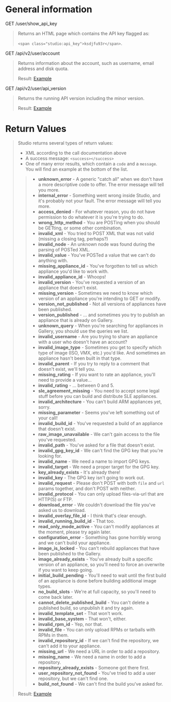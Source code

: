 # General information

GET /user/show_api_key
> Returns an HTML page which contains the API key flagged as:
>
> `<span class="studio:api_key">ksdjfu93r</span>`.

GET /api/v2/user/account
>Returns information about the account, such as username, email address and disk quota.
>
>Result: [Example](account.xml)

GET /api/v2/user/api_version
>Returns the running API version including the minor version.
>
>Result: [Example](api_version.xml)

# Return Values

>Studio returns several types of return values:
>* XML according to the call documentation above
>* A success message: `<success></success>`
>* One of many error results, which contain a `code` and a `message`.  You will find an example at the bottom of the list.
>>* __unknown_error__ - A generic "catch all" when we don't have a more descriptive code to offer.  The error message will tell you more.
>>* __internal_error__ - Something went wrong inside Studio, and it's probably not your fault.  The error message will tell you more.
>>* __access_denied__ - For whatever reason, you do not have permission to do whatever it is you're trying to do.
>>* __wrong_http_method__ - You are POSTing when you should be GETting, or some other combination.
>>* __invalid_xml__ - You tried to POST XML that was not valid (missing a closing tag, perhaps?)
>>* __invalid_node__ - An unknown node was found during the parsing of POSTed XML.
>>* __invalid_value__ - You've POSTed a value that we can't do anything with.
>>* __missing_appliance_id__ - You've forgotten to tell us which appliance you'd like to work with.
>>* __invalid_appliance_id__ - Whoops!
>>* __invalid_version__ - You've requested a version of an appliance that doesn't exist.
>>* __missing_version__ - Sometimes we need to know which version of an appliance you're intending to GET or modify.
>>* __version_not_published__ - Not all versions of appliances have been published.
>>* __version_published__ - ... and sometimes you try to publish an appliance that is already on Gallery.
>>* __unknown_query__ - When you're searching for appliances in Gallery, you should use the queries we list.
>>* __invalid_username__ - Are you trying to share an appliance with a user who doesn't have an account?
>>* __invalid_image_type__ - Sometimes you get to specify which type of image (ISO, VMX, etc.) you'd like.  And sometimes an appliance hasn't been built in that type.
>>* __invalid_parent__ - If you try to reply to a comment that doesn't exist, we'll tell you.
>>* __missing_rating__ - If you want to rate an appliance, you'll need to provide a value...
>>* __invalid_rating__ - ... between 0 and 5.
>>* __sle_agreement_missing__ - You need to accept some legal stuff before you can build and distribute SLE appliances.
>>* __invalid_architecture__ - You can't build ARM appliances yet, sorry.
>>* __missing_parameter__ - Seems you've left something out of your call!
>>* __invalid_build_id__ - You've requested a build of an appliance that doesn't exist.
>>* __raw_image_unavailable__ - We can't gain access to the file you've requested.
>>* __invalid_path__ - You've asked for a file that doesn't exist.
>>* __invalid_gpg_key_id__ - We can't find the GPG key that you're looking for.
>>* __invalid_name__ - We need a name to import GPG keys.
>>* __invalid_target__ - We need a proper target for the GPG key.
>>* __key_already_exists__ - It's already there!
>>* __invalid_key__ - The GPG key isn't going to work out.
>>* __invalid_request__ - Please don't POST with both `file` and `url` params together, and don't POST with neither.
>>* __invalid_protocol__ - You can only upload files-via-url that are HTTP(S) or FTP.
>>* __download_error__ - We couldn't download the file you've asked us to download.
>>* __invalid_overlay_file_id__ - I think that's clear enough.
>>* __invalid_running_build_id__ - That too.
>>* __read_only_mode_active__ - You can't modify appliances at the moment, please try again later.
>>* __configuration_error__ - Something has gone horribly wrong and we can't build your appliance.
>>* __image_is_locked__ - You can't rebuild appliances that have been published to the Gallery.
>>* __image_already_exists__ - You've already built a specific version of an appliance, so you'll need to force an overwrite if you want to keep going.
>>* __initial_build_pending__ - You'll need to wait until the first build of an appliance is done before building additional image types.
>>* __no_build_slots__ - We're at full capacity, so you'll need to come back later.
>>* __cannot_delete_published_build__ - You can't delete a published build, so unpublish it and try again.
>>* __invalid_template_set__ - That won't work.
>>* __invalid_base_system__ - That won't, either.
>>* __invalid_rpm_id__ - Yep, nor that.
>>* __invalid_file__ - You can only upload RPMs or tarballs with RPMs in them.
>>* __invalid_repository_id__ - If we can't find the repository, we can't add it to your appliance.
>>* __missing_url__ - We need a URL in order to add a repository.
>>* __missing_name__ - We need a name in order to add a repository.
>>* __repository_already_exists__ - Someone got there first.
>>* __user_repository_not_found__ - You've tried to add a user repository, but we can't find one.
>>* __build_not_found__ - We can't find the build you've asked for.
>
>Result: [Example](generic_error_example.xml)
